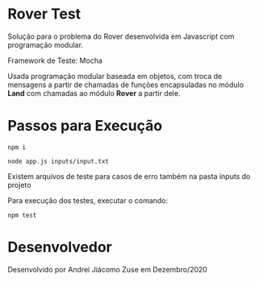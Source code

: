 
# Rover Test

Solução para o problema do Rover desenvolvida em Javascript com programação modular.

Framework de Teste: Mocha

Usada programação modular baseada em objetos, com troca de mensagens a partir de chamadas de funções encapsuladas no módulo **Land** com chamadas ao módulo **Rover** a partir dele.

# Passos para Execução

    npm i
    
    node app.js inputs/input.txt

Existem arquivos de teste para casos de erro também na pasta inputs do projeto

Para execução dos testes, executar o comando:

    npm test
  
  
# Desenvolvedor
Desenvolvido por Andrei Jiácomo Zuse em Dezembro/2020
